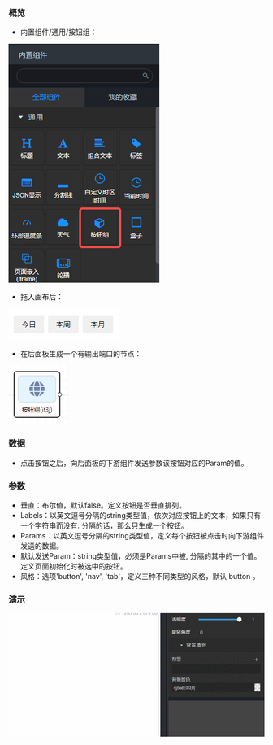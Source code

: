 <a name="VWsh8"></a>
### 概览
- 内置组件/通用/按钮组：

![image.png](images/按钮组/1.png)

- 拖入画布后：

![image.png](images/按钮组/2.png)

- 在后面板生成一个有输出端口的节点：

![image.png](images/按钮组/3.png)
<a name="tNYcz"></a>
### 数据

- 点击按钮之后，向后面板的下游组件发送参数该按钮对应的Param的值。
<a name="8Lc5S"></a>
### 参数

- 垂直：布尔值，默认false。定义按钮是否垂直排列。
- Labels：以英文逗号分隔的string类型值，依次对应按钮上的文本，如果只有一个字符串而没有. 分隔的话，那么只生成一个按钮。
- Params：以英文逗号分隔的string类型值，定义每个按钮被点击时向下游组件发送的数据。
- 默认发送Param：string类型值，必须是Params中被, 分隔的其中的一个值。定义页面初始化时被选中的按钮。
- 风格：选项'button', 'nav', 'tab'，定义三种不同类型的风格，默认 button 。
<a name="Lcz73"></a>
### 演示
![buttonGroup.gif](images/按钮组/4.gif)
